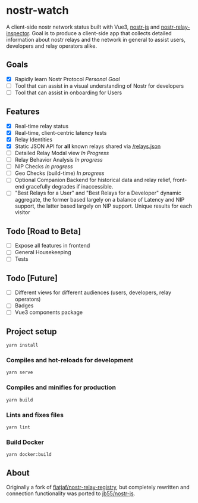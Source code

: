 # nostr-watch

A client-side nostr network status built with Vue3, [nostr-js](https://github.com/jb55/nostr-js) and [nostr-relay-inspector](https://github.com/dskvr/nostr-relay-inspector). Goal is to produce a client-side app that collects detailed information about nostr relays and the network in general to assist users, developers and relay operators alike.

## Goals 
- [x] Rapidly learn Nostr Protocol _Personal Goal_
- [ ] Tool that can assist in a visual understanding of Nostr for developers 
- [ ] Tool that can assist in onboarding for Users

## Features
- [x] Real-time relay status 
- [x] Real-time, client-centric latency tests 
- [x] Relay Identities
- [x] Static JSON API for **all** known relays shared via [/relays.json](https://nostr.watch/relays.json)
- [ ] Detailed Relay Modal view _In Progress_ 
- [ ] Relay Behavior Analysis _In progress_
- [ ] NIP Checks _In progress_ 
- [ ] Geo Checks (build-time) _In progress_ 
- [ ] Optional Companion Backend for historical data and relay relief, front-end gracefully degrades if inaccessible. 
- [ ] "Best Relays for a User" and "Best Relays for a Developer" dynamic aggregate, the former based largely on a balance of Latency and NIP support, the latter based largely on NIP support. Unique results for each visitor

## Todo [Road to Beta] 
- [ ] Expose all features in frontend 
- [ ] General Housekeeping 
- [ ] Tests

## Todo [Future] 
- [ ] Different views for different audiences (users, developers, relay operators)
- [ ] Badges 
- [ ] Vue3 components package 

## Project setup
```
yarn install
```

### Compiles and hot-reloads for development
```
yarn serve
```

### Compiles and minifies for production
```
yarn build
```

### Lints and fixes files
```
yarn lint
```

### Build Docker
```
yarn docker:build
```

## About
Originally a fork of [fiatjaf/nostr-relay-registry](http://github.com/fiatjaf/nostr-relay-registry), but completely rewritten and connection functionality was ported to [jb55/nostr-js](http://github.com/jb55/nostr-js).
